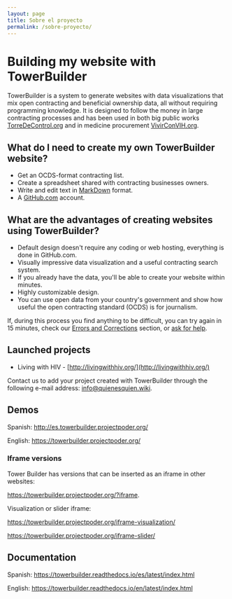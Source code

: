 ```yaml
---
layout: page
title: Sobre el proyecto
permalink: /sobre-proyecto/
---
```


# Building my website with TowerBuilder

TowerBuilder is a system to generate websites with data visualizations that mix open contracting and beneficial ownership data, all without requiring programming knowledge. It is designed to follow the money in large contracting processes and has been used in both big public works [TorreDeControl.org](https://torredecontrol.projectpoder.org/) and in medicine procurement [VivirConVIH.org](http://livingwithhiv.org/).

## What do I need to create my own TowerBuilder website?

- Get an OCDS-format contracting list.
- Create a spreadsheet shared with contracting businesses owners.
- Write and edit text in [MarkDown](https://guides.github.com/features/mastering-markdown/) format.
- A [GitHub.com](https://github.com/) account.

## What are the advantages of creating websites using TowerBuilder?

- Default design doesn't require any coding or web hosting, everything is done in GitHub.com.
- Visually impressive data visualization and a useful contracting search system.
- If you already have the data, you'll be able to create your website within minutes.
- Highly customizable design.
- You can use open data from your country's government and show how useful the open contracting standard (OCDS) is for journalism.

If, during this process you find anything to be difficult, you can try again in 15 minutes, check our [Errors and Corrections](https://towerbuilder.readthedocs.io/en/latest/C3/Seccion1.html) section, or [ask for help](https://towerbuilder.readthedocs.io/en/latest/C3/Seccion1.html#i-have-another-issue).

## Launched projects

- Living with HIV - [http://livingwithhiv.org/](http://livingwithhiv.org/)

Contact us to add your project created with TowerBuilder through the following e-mail address: <info@quienesquien.wiki>.

## Demos

Spanish: <http://es.towerbuilder.projectpoder.org/>

English: <https://towerbuilder.projectpoder.org/>

### Iframe versions

Tower Builder has versions that can be inserted as an iframe in other websites: 

<https://towerbuilder.projectpoder.org/?iframe>.

Visualization or slider iframe:

<https://towerbuilder.projectpoder.org/iframe-visualization/>

<https://towerbuilder.projectpoder.org/iframe-slider/>

## Documentation

Spanish: <https://towerbuilder.readthedocs.io/es/latest/index.html>

English: <https://towerbuilder.readthedocs.io/en/latest/index.html>